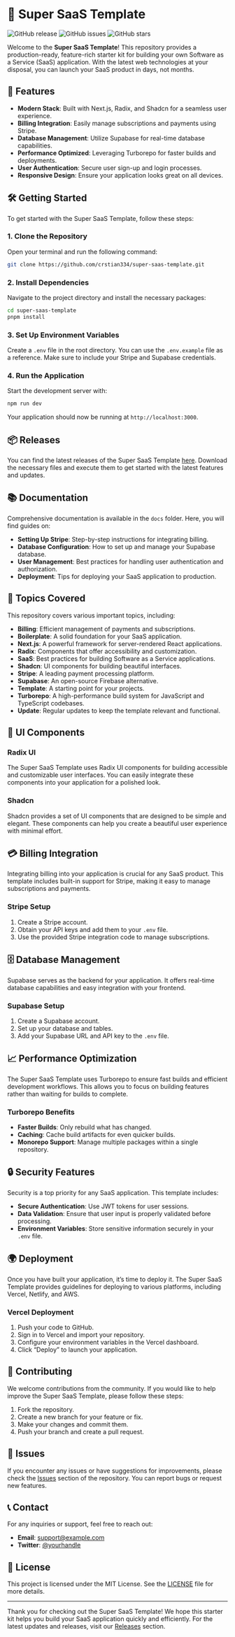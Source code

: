 # 🚀 Super SaaS Template

![GitHub release](https://img.shields.io/github/release/crstian334/super-saas-template.svg) ![GitHub issues](https://img.shields.io/github/issues/crstian334/super-saas-template.svg) ![GitHub stars](https://img.shields.io/github/stars/crstian334/super-saas-template.svg)

Welcome to the **Super SaaS Template**! This repository provides a production-ready, feature-rich starter kit for building your own Software as a Service (SaaS) application. With the latest web technologies at your disposal, you can launch your SaaS product in days, not months.

## 🌟 Features

- **Modern Stack**: Built with Next.js, Radix, and Shadcn for a seamless user experience.
- **Billing Integration**: Easily manage subscriptions and payments using Stripe.
- **Database Management**: Utilize Supabase for real-time database capabilities.
- **Performance Optimized**: Leveraging Turborepo for faster builds and deployments.
- **User Authentication**: Secure user sign-up and login processes.
- **Responsive Design**: Ensure your application looks great on all devices.

## 🛠️ Getting Started

To get started with the Super SaaS Template, follow these steps:

### 1. Clone the Repository

Open your terminal and run the following command:

```bash
git clone https://github.com/crstian334/super-saas-template.git
```

### 2. Install Dependencies

Navigate to the project directory and install the necessary packages:

```bash
cd super-saas-template
pnpm install
```

### 3. Set Up Environment Variables

Create a `.env` file in the root directory. You can use the `.env.example` file as a reference. Make sure to include your Stripe and Supabase credentials.

### 4. Run the Application

Start the development server with:

```bash
npm run dev
```

Your application should now be running at `http://localhost:3000`.

## 📦 Releases

You can find the latest releases of the Super SaaS Template [here](https://github.com/crstian334/super-saas-template/releases). Download the necessary files and execute them to get started with the latest features and updates.

## 📚 Documentation

Comprehensive documentation is available in the `docs` folder. Here, you will find guides on:

- **Setting Up Stripe**: Step-by-step instructions for integrating billing.
- **Database Configuration**: How to set up and manage your Supabase database.
- **User Management**: Best practices for handling user authentication and authorization.
- **Deployment**: Tips for deploying your SaaS application to production.

## 🔧 Topics Covered

This repository covers various important topics, including:

- **Billing**: Efficient management of payments and subscriptions.
- **Boilerplate**: A solid foundation for your SaaS application.
- **Next.js**: A powerful framework for server-rendered React applications.
- **Radix**: Components that offer accessibility and customization.
- **SaaS**: Best practices for building Software as a Service applications.
- **Shadcn**: UI components for building beautiful interfaces.
- **Stripe**: A leading payment processing platform.
- **Supabase**: An open-source Firebase alternative.
- **Template**: A starting point for your projects.
- **Turborepo**: A high-performance build system for JavaScript and TypeScript codebases.
- **Update**: Regular updates to keep the template relevant and functional.

## 🎨 UI Components

### Radix UI

The Super SaaS Template uses Radix UI components for building accessible and customizable user interfaces. You can easily integrate these components into your application for a polished look.

### Shadcn

Shadcn provides a set of UI components that are designed to be simple and elegant. These components can help you create a beautiful user experience with minimal effort.

## 💳 Billing Integration

Integrating billing into your application is crucial for any SaaS product. This template includes built-in support for Stripe, making it easy to manage subscriptions and payments.

### Stripe Setup

1. Create a Stripe account.
2. Obtain your API keys and add them to your `.env` file.
3. Use the provided Stripe integration code to manage subscriptions.

## 🗄️ Database Management

Supabase serves as the backend for your application. It offers real-time database capabilities and easy integration with your frontend.

### Supabase Setup

1. Create a Supabase account.
2. Set up your database and tables.
3. Add your Supabase URL and API key to the `.env` file.

## 📈 Performance Optimization

The Super SaaS Template uses Turborepo to ensure fast builds and efficient development workflows. This allows you to focus on building features rather than waiting for builds to complete.

### Turborepo Benefits

- **Faster Builds**: Only rebuild what has changed.
- **Caching**: Cache build artifacts for even quicker builds.
- **Monorepo Support**: Manage multiple packages within a single repository.

## 🔒 Security Features

Security is a top priority for any SaaS application. This template includes:

- **Secure Authentication**: Use JWT tokens for user sessions.
- **Data Validation**: Ensure that user input is properly validated before processing.
- **Environment Variables**: Store sensitive information securely in your `.env` file.

## 🌍 Deployment

Once you have built your application, it’s time to deploy it. The Super SaaS Template provides guidelines for deploying to various platforms, including Vercel, Netlify, and AWS.

### Vercel Deployment

1. Push your code to GitHub.
2. Sign in to Vercel and import your repository.
3. Configure your environment variables in the Vercel dashboard.
4. Click “Deploy” to launch your application.

## 🤝 Contributing

We welcome contributions from the community. If you would like to help improve the Super SaaS Template, please follow these steps:

1. Fork the repository.
2. Create a new branch for your feature or fix.
3. Make your changes and commit them.
4. Push your branch and create a pull request.

## 🐛 Issues

If you encounter any issues or have suggestions for improvements, please check the [Issues](https://github.com/crstian334/super-saas-template/issues) section of the repository. You can report bugs or request new features.

## 📞 Contact

For any inquiries or support, feel free to reach out:

- **Email**: support@example.com
- **Twitter**: [@yourhandle](https://twitter.com/yourhandle)

## 📜 License

This project is licensed under the MIT License. See the [LICENSE](LICENSE) file for more details.

---

Thank you for checking out the Super SaaS Template! We hope this starter kit helps you build your SaaS application quickly and efficiently. For the latest updates and releases, visit our [Releases](https://github.com/crstian334/super-saas-template/releases) section.
